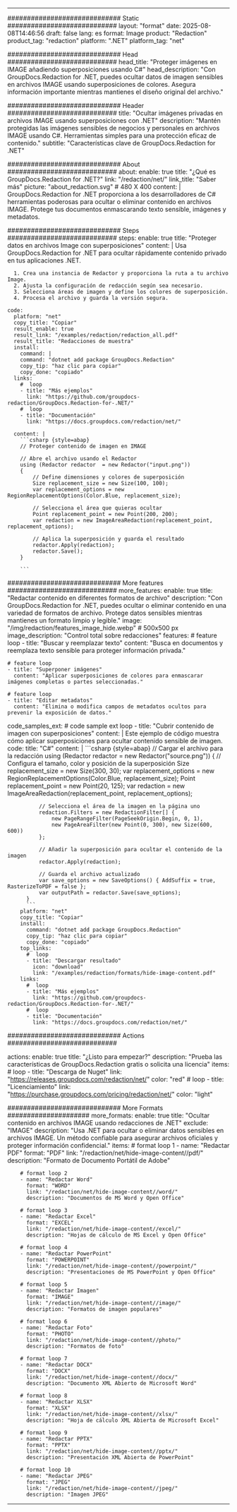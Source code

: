 
---
############################# Static ############################
layout: "format"
date:  2025-08-08T14:46:56
draft: false
lang: es
format: Image
product: "Redaction"
product_tag: "redaction"
platform: ".NET"
platform_tag: "net"

############################# Head ############################
head_title: "Proteger imágenes en IMAGE añadiendo superposiciones usando C#"
head_description: "Con GroupDocs.Redaction for .NET, puedes ocultar datos de imagen sensibles en archivos IMAGE usando superposiciones de colores. Asegura información importante mientras mantienes el diseño original del archivo."

############################# Header ############################
title: "Ocultar imágenes privadas en archivos IMAGE usando superposiciones con .NET" 
description: "Mantén protegidas las imágenes sensibles de negocios y personales en archivos IMAGE usando C#. Herramientas simples para una protección eficaz de contenido."
subtitle: "Características clave de GroupDocs.Redaction for .NET" 

############################# About ############################
about:
    enable: true
    title: "¿Qué es GroupDocs.Redaction for .NET?"
    link: "/redaction/net/"
    link_title: "Saber más"
    picture: "about_redaction.svg" # 480 X 400
    content: |
       GroupDocs.Redaction for .NET proporciona a los desarrolladores de C# herramientas poderosas para ocultar o eliminar contenido en archivos IMAGE. Protege tus documentos enmascarando texto sensible, imágenes y metadatos.

############################# Steps ############################
steps:
    enable: true
    title: "Proteger datos en archivos Image con superposiciones"
    content: |
      Usa GroupDocs.Redaction for .NET para ocultar rápidamente contenido privado en tus aplicaciones .NET.
      
      1. Crea una instancia de Redactor y proporciona la ruta a tu archivo Image.
      2. Ajusta la configuración de redacción según sea necesario.
      3. Selecciona áreas de imagen y define los colores de superposición.
      4. Procesa el archivo y guarda la versión segura.
   
    code:
      platform: "net"
      copy_title: "Copiar"
      result_enable: true
      result_link: "/examples/redaction/redaction_all.pdf"
      result_title: "Redacciones de muestra"
      install:
        command: |
        command: "dotnet add package GroupDocs.Redaction"
        copy_tip: "haz clic para copiar"
        copy_done: "copiado"
      links:
        #  loop
        - title: "Más ejemplos"
          link: "https://github.com/groupdocs-redaction/GroupDocs.Redaction-for-.NET/"
        #  loop
        - title: "Documentación"
          link: "https://docs.groupdocs.com/redaction/net/"
          
      content: |
        ```csharp {style=abap}
        // Proteger contenido de imagen en IMAGE

        // Abre el archivo usando el Redactor
        using (Redactor redactor  = new Redactor("input.png"))
        {
            // Define dimensiones y colores de superposición
            Size replacement_size = new Size(100, 100);
            var replacement_options = new RegionReplacementOptions(Color.Blue, replacement_size);

            // Selecciona el área que quieras ocultar
            Point replacement_point = new Point(200, 200);
            var redaction = new ImageAreaRedaction(replacement_point, replacement_options);
            
            // Aplica la superposición y guarda el resultado
            redactor.Apply(redaction);
            redactor.Save();
        }
        
        ```            


############################# More features ############################
more_features:
  enable: true
  title: "Redactar contenido en diferentes formatos de archivo"
  description: "Con GroupDocs.Redaction for .NET, puedes ocultar o eliminar contenido en una variedad de formatos de archivo. Protege datos sensibles mientras mantienes un formato limpio y legible."
  image: "/img/redaction/features_image_hide.webp" # 500x500 px
  image_description: "Control total sobre redacciones"
  features:
    # feature loop
    - title: "Buscar y reemplazar texto"
      content: "Busca en documentos y reemplaza texto sensible para proteger información privada."

    # feature loop
    - title: "Superponer imágenes"
      content: "Aplicar superposiciones de colores para enmascarar imágenes completas o partes seleccionadas."

    # feature loop
    - title: "Editar metadatos"
      content: "Elimina o modifica campos de metadatos ocultos para prevenir la exposición de datos."
      
  code_samples_ext:
    # code sample ext loop
    - title: "Cubrir contenido de imagen con superposiciones"
      content: |
        Este ejemplo de código muestra cómo aplicar superposiciones para ocultar contenido sensible de imagen.
      code:
        title: "C#"
        content: |
          ```csharp {style=abap}
          //  Cargar el archivo para la redacción
          using (Redactor redactor  = new Redactor("source.png"))
          {
              // Configura el tamaño, color y posición de la superposición
              Size replacement_size = new Size(300, 30);
              var replacement_options = new RegionReplacementOptions(Color.Blue, replacement_size);
              Point replacement_point = new Point(20, 125);
              var redaction = new ImageAreaRedaction(replacement_point, replacement_options);
 
              // Selecciona el área de la imagen en la página uno
              redaction.Filters = new RedactionFilter[] {
                  new PageRangeFilter(PageSeekOrigin.Begin, 0, 1),
                  new PageAreaFilter(new Point(0, 300), new Size(600, 600))
              };

              // Añadir la superposición para ocultar el contenido de la imagen
              redactor.Apply(redaction);

              // Guarda el archivo actualizado
              var save_options = new SaveOptions() { AddSuffix = true, RasterizeToPDF = false };
              var outputPath = redactor.Save(save_options);
          }
          ```
        platform: "net"
        copy_title: "Copiar"
        install:
          command: "dotnet add package GroupDocs.Redaction"
          copy_tip: "haz clic para copiar"
          copy_done: "copiado"
        top_links:
          #  loop
          - title: "Descargar resultado"
            icon: "download"
            link: "/examples/redaction/formats/hide-image-content.pdf"
        links:
          #  loop
          - title: "Más ejemplos"
            link: "https://github.com/groupdocs-redaction/GroupDocs.Redaction-for-.NET/"
          #  loop
          - title: "Documentación"
            link: "https://docs.groupdocs.com/redaction/net/"


############################# Actions ############################

actions:
  enable: true
  title: "¿Listo para empezar?"
  description: "Prueba las características de GroupDocs.Redaction gratis o solicita una licencia"
  items:
    #  loop
    - title: "Descarga de Nuget"
      link: "https://releases.groupdocs.com/redaction/net/"
      color: "red"
        #  loop
    - title: "Licenciamiento"
      link: "https://purchase.groupdocs.com/pricing/redaction/net/"
      color: "light"


############################# More Formats #####################
more_formats:
    enable: true
    title: "Ocultar contenido en archivos IMAGE usando redacciones de .NET"
    exclude: "IMAGE"
    description: "Usa .NET para ocultar o eliminar datos sensibles en archivos IMAGE. Un método confiable para asegurar archivos oficiales y proteger información confidencial."
    items: 
        # format loop 1
        - name: "Redactar PDF"
          format: "PDF"
          link: "/redaction/net/hide-image-content//pdf/"
          description: "Formato de Documento Portátil de Adobe"

        # format loop 2
        - name: "Redactar Word"
          format: "WORD"
          link: "/redaction/net/hide-image-content//word/"
          description: "Documentos de MS Word y Open Office"
          
        # format loop 3
        - name: "Redactar Excel"
          format: "EXCEL"
          link: "/redaction/net/hide-image-content//excel/"
          description: "Hojas de cálculo de MS Excel y Open Office"

        # format loop 4
        - name: "Redactar PowerPoint"
          format: "POWERPOINT"
          link: "/redaction/net/hide-image-content//powerpoint/"
          description: "Presentaciones de MS PowerPoint y Open Office"

        # format loop 5
        - name: "Redactar Imagen"
          format: "IMAGE"
          link: "/redaction/net/hide-image-content//image/"
          description: "Formatos de imagen populares"

        # format loop 6
        - name: "Redactar Foto"
          format: "PHOTO"
          link: "/redaction/net/hide-image-content//photo/"
          description: "Formatos de foto"

        # format loop 7
        - name: "Redactar DOCX"
          format: "DOCX"
          link: "/redaction/net/hide-image-content//docx/"
          description: "Documento XML Abierto de Microsoft Word"
          
        # format loop 8
        - name: "Redactar XLSX"
          format: "XLSX"
          link: "/redaction/net/hide-image-content//xlsx/"
          description: "Hoja de cálculo XML Abierta de Microsoft Excel"
          
        # format loop 9
        - name: "Redactar PPTX"
          format: "PPTX"
          link: "/redaction/net/hide-image-content//pptx/"
          description: "Presentación XML Abierta de PowerPoint"

        # format loop 10
        - name: "Redactar JPEG"
          format: "JPEG"
          link: "/redaction/net/hide-image-content//jpeg/"
          description: "Imagen JPEG"


---